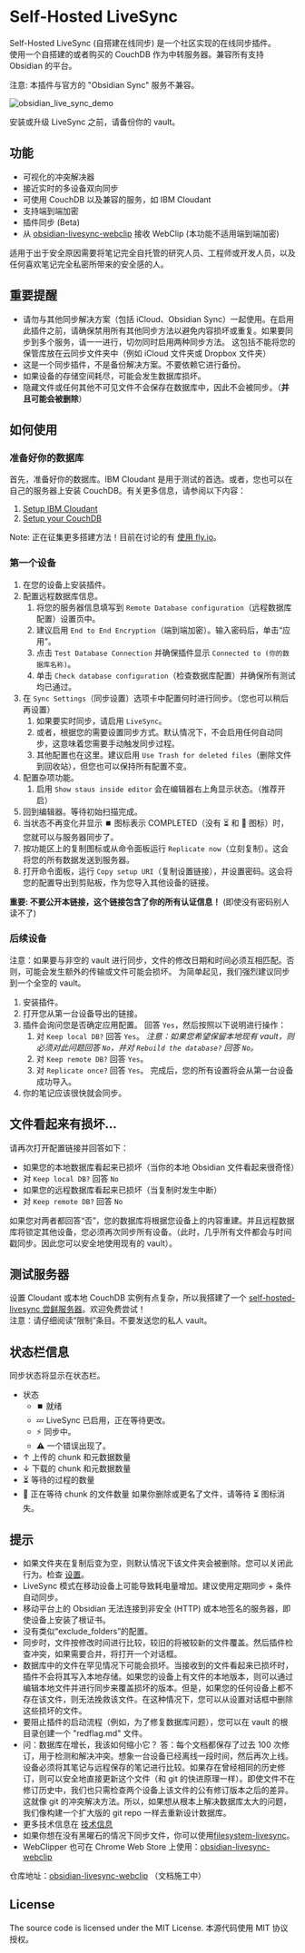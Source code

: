 # Self-Hosted LiveSync

Self-Hosted LiveSync (自搭建在线同步) 是一个社区实现的在线同步插件。  
使用一个自搭建的或者购买的 CouchDB 作为中转服务器。兼容所有支持 Obsidian 的平台。

注意: 本插件与官方的 "Obsidian Sync" 服务不兼容。

![obsidian_live_sync_demo](https://user-images.githubusercontent.com/45774780/137355323-f57a8b09-abf2-4501-836c-8cb7d2ff24a3.gif)

安装或升级 LiveSync 之前，请备份你的 vault。

## 功能

-   可视化的冲突解决器
-   接近实时的多设备双向同步
-   可使用 CouchDB 以及兼容的服务，如 IBM Cloudant
-   支持端到端加密
-   插件同步 (Beta)
-   从 [obsidian-livesync-webclip](https://chrome.google.com/webstore/detail/obsidian-livesync-webclip/jfpaflmpckblieefkegjncjoceapakdf) 接收 WebClip (本功能不适用端到端加密)

适用于出于安全原因需要将笔记完全自托管的研究人员、工程师或开发人员，以及任何喜欢笔记完全私密所带来的安全感的人。

## 重要提醒

-   请勿与其他同步解决方案（包括 iCloud、Obsidian Sync）一起使用。在启用此插件之前，请确保禁用所有其他同步方法以避免内容损坏或重复。如果要同步到多个服务，请一一进行，切勿同时启用两种同步方法。
    这包括不能将您的保管库放在云同步文件夹中（例如 iCloud 文件夹或 Dropbox 文件夹）
-   这是一个同步插件，不是备份解决方案。不要依赖它进行备份。
-   如果设备的存储空间耗尽，可能会发生数据库损坏。
-   隐藏文件或任何其他不可见文件不会保存在数据库中，因此不会被同步。（**并且可能会被删除**）

## 如何使用

### 准备好你的数据库

首先，准备好你的数据库。IBM Cloudant 是用于测试的首选。或者，您也可以在自己的服务器上安装 CouchDB。有关更多信息，请参阅以下内容：
1. [Setup IBM Cloudant](docs/setup_cloudant.md)
2. [Setup your CouchDB](docs/setup_own_server_cn.md)

Note: 正在征集更多搭建方法！目前在讨论的有 [使用 fly.io](https://github.com/vrtmrz/obsidian-livesync/discussions/85)。

### 第一个设备

1. 在您的设备上安装插件。
2. 配置远程数据库信息。
	1. 将您的服务器信息填写到 `Remote Database configuration`（远程数据库配置）设置页中。
	2. 建议启用 `End to End Encryption`（端到端加密）。输入密码后，单击“应用”。
	3. 点击 `Test Database Connection` 并确保插件显示 `Connected to (你的数据库名称)`。
	4. 单击 `Check database configuration`（检查数据库配置）并确保所有测试均已通过。
3. 在 `Sync Settings`（同步设置）选项卡中配置何时进行同步。（您也可以稍后再设置）
	1. 如果要实时同步，请启用 `LiveSync`。
	2. 或者，根据您的需要设置同步方式。默认情况下，不会启用任何自动同步，这意味着您需要手动触发同步过程。
	3. 其他配置也在这里。建议启用 `Use Trash for deleted files`（删除文件到回收站），但您也可以保持所有配置不变。
4. 配置杂项功能。
	1. 启用 `Show staus inside editor` 会在编辑器右上角显示状态。（推荐开启）
5. 回到编辑器。等待初始扫描完成。
6. 当状态不再变化并显示 ⏹️ 图标表示 COMPLETED（没有 ⏳ 和 🧩 图标）时，您就可以与服务器同步了。
7. 按功能区上的复制图标或从命令面板运行 `Replicate now`（立刻复制）。这会将您的所有数据发送到服务器。
8. 打开命令面板，运行 `Copy setup URI`（复制设置链接），并设置密码。这会将您的配置导出到剪贴板，作为您导入其他设备的链接。

**重要: 不要公开本链接，这个链接包含了你的所有认证信息！** (即使没有密码别人读不了)

### 后续设备

注意：如果要与非空的 vault 进行同步，文件的修改日期和时间必须互相匹配。否则，可能会发生额外的传输或文件可能会损坏。
为简单起见，我们强烈建议同步到一个全空的 vault。

1. 安装插件。
2. 打开您从第一台设备导出的链接。
3. 插件会询问您是否确定应用配置。 回答 `Yes`，然后按照以下说明进行操作：
	1. 对 `Keep local DB?` 回答 `Yes`。
	*注意：如果您希望保留本地现有 vault，则必须对此问题回答 `No`，并对 `Rebuild the database?` 回答 `No`。*
	2. 对 `Keep remote DB?` 回答 `Yes`。
	3. 对 `Replicate once?` 回答 `Yes`。
	完成后，您的所有设置将会从第一台设备成功导入。
4. 你的笔记应该很快就会同步。

## 文件看起来有损坏...

请再次打开配置链接并回答如下：
- 如果您的本地数据库看起来已损坏（当你的本地 Obsidian 文件看起来很奇怪）
- 对 `Keep local DB?` 回答 `No`
- 如果您的远程数据库看起来已损坏（当复制时发生中断）
- 对  `Keep remote DB?` 回答 `No`

如果您对两者都回答“否”，您的数据库将根据您设备上的内容重建。并且远程数据库将锁定其他设备，您必须再次同步所有设备。（此时，几乎所有文件都会与时间戳同步。因此您可以安全地使用现有的 vault）。

## 测试服务器

设置 Cloudant 或本地 CouchDB 实例有点复杂，所以我搭建了一个 [self-hosted-livesync 尝鲜服务器](https://olstaste.vrtmrz.net/)。欢迎免费尝试！  
注意：请仔细阅读“限制”条目。不要发送您的私人 vault。

## 状态栏信息

同步状态将显示在状态栏。

-   状态
    -   ⏹️ 就绪
    -   💤 LiveSync 已启用，正在等待更改。
    -   ⚡️ 同步中。
    -   ⚠ 一个错误出现了。
-   ↑ 上传的 chunk 和元数据数量
-   ↓ 下载的 chunk 和元数据数量
-   ⏳ 等待的过程的数量
-   🧩 正在等待 chunk 的文件数量
如果你删除或更名了文件，请等待 ⏳ 图标消失。


## 提示

- 如果文件夹在复制后变为空，则默认情况下该文件夹会被删除。您可以关闭此行为。检查 [设置](docs/settings.md)。
- LiveSync 模式在移动设备上可能导致耗电量增加。建议使用定期同步 + 条件自动同步。
- 移动平台上的 Obsidian 无法连接到非安全 (HTTP) 或本地签名的服务器，即使设备上安装了根证书。
- 没有类似“exclude_folders”的配置。
- 同步时，文件按修改时间进行比较，较旧的将被较新的文件覆盖。然后插件检查冲突，如果需要合并，将打开一个对话框。
- 数据库中的文件在罕见情况下可能会损坏。当接收到的文件看起来已损坏时，插件不会将其写入本地存储。如果您的设备上有文件的本地版本，则可以通过编辑本地文件并进行同步来覆盖损坏的版本。但是，如果您的任何设备上都不存在该文件，则无法挽救该文件。在这种情况下，您可以从设置对话框中删除这些损坏的文件。
- 要阻止插件的启动流程（例如，为了修复数据库问题），您可以在 vault 的根目录创建一个 "redflag.md" 文件。
- 问：数据库在增长，我该如何缩小它？
    答：每个文档都保存了过去 100 次修订，用于检测和解决冲突。想象一台设备已经离线一段时间，然后再次上线。设备必须将其笔记与远程保存的笔记进行比较。如果存在曾经相同的历史修订，则可以安全地直接更新这个文件（和 git 的快进原理一样）。即使文件不在修订历史中，我们也只需检查两个设备上该文件的公有修订版本之后的差异。这就像 git 的冲突解决方法。所以，如果想从根本上解决数据库太大的问题，我们像构建一个扩大版的 git repo 一样去重新设计数据库。
- 更多技术信息在 [技术信息](docs/tech_info.md)
- 如果你想在没有黑曜石的情况下同步文件，你可以使用[filesystem-livesync](https://github.com/vrtmrz/filesystem-livesync)。
- WebClipper 也可在 Chrome Web Store 上使用：[obsidian-livesync-webclip](https://chrome.google.com/webstore/detail/obsidian-livesync-webclip/jfpaflmpckblieefkegjncjoceapakdf)


仓库地址：[obsidian-livesync-webclip](https://github.com/vrtmrz/obsidian-livesync-webclip) （文档施工中）

## License

The source code is licensed under the MIT License.
本源代码使用 MIT 协议授权。
